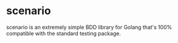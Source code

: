 # scenario

scenario is an extremely simple BDD library for Golang that's 100% compatible with the standard testing package.
